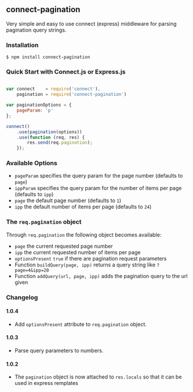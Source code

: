 ## connect-pagination

Very simple and easy to use connect (express) middleware for parsing pagination query strings.

### Installation

    $ npm install connect-pagination

### Quick Start with Connect.js or Express.js

```js

var connect    = require('connect'),
    pagination = require('connect-pagination')

var paginationOptions = {
    pageParam: 'p'
};

connect()
    .use(pagination(options))
    .use(function (req, res) {
        res.send(req.pagination);
    });
```

### Available Options

* `pageParam` specifies the query param for the page number (defaults to `page`)
* `ippParam` specifies the query param for the number of items per page (defaults to `ipp`)
* `page` the default page number (defaults to `1`)
* `ipp` the default number of items per page (defaults to `24`)

### The `req.pagination` object

Through `req.pagination` the following object becomes available:

* `page` the current requested page number
* `ipp` the current requested number of items per page
* `optionsPresent` `true` if there are pagination request parameters
* Function `buildQuery(page, ipp)` returns a query string like `?page=4&ipp=20`
* Function `addQuery(url, page, ipp)` adds the pagination query to the url given

### Changelog

#### 1.0.4

* Add `optionsPresent` attribute to `req.pagination` object.

#### 1.0.3

* Parse query parameters to numbers.

#### 1.0.2

* The ```pagination``` object is now attached to ```res.locals``` so that it can be used in express remplates

